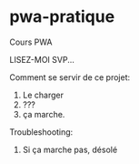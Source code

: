 # pwa-pratique
Cours PWA

LISEZ-MOI SVP...

Comment se servir de ce projet:
1. Le charger
2. ???
3. ça marche.

Troubleshooting:
1. Si ça marche pas, désolé